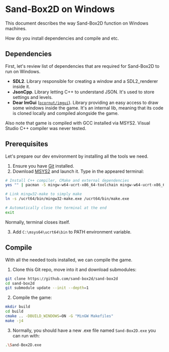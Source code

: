 # Sand-Box2D on Windows
This document describes the way Sand-Box2D function on Windows machines.

How do you install dependencies and compile and etc.

## Dependencies
First, let's review list of dependencies that are required for Sand-Box2D to run on Windows.

- **SDL2**. Library responsible for creating a window and a SDL2_renderer inside it.
- **JsonCpp**. Library letting C++ to understand JSON. It's used to store settings and levels.
- **Dear ImGui** ([`ocornut/imgui`](https://github.com/ocornut/imgui)).
Library providing an easy access to draw some windows inside the game.
It's an internal lib, meaning that its code is cloned locally and compiled alongside the game.

Also note that game is compiled with GCC installed via MSYS2.
Visual Studio C++ compiler was never tested.

## Prerequisites
Let's prepare our dev environment by installing all the tools we need.

1. Ensure you have [Git](https://www.git-scm.com/download/win) installed.
2. Download [MSYS2](https://www.msys2.org/) and launch it. Type in the appeared terminal:
```bash
# Install C++ compiler, CMake and external dependencies
yes "" | pacman -S mingw-w64-ucrt-x86_64-toolchain mingw-w64-ucrt-x86_64-cmake mingw-w64-ucrt-x86_64-SDL2 mingw-w64-ucrt-x86_64-jsoncpp

# Link mingw32-make to simply make
ln -s /ucrt64/bin/mingw32-make.exe /ucrt64/bin/make.exe

# Automatically close the terminal at the end
exit
```
Normally, terminal closes itself.

3. Add `C:\msys64\ucrt64\bin` to PATH environment variable.

## Compile
With all the needed tools installed, we can compile the game.

1. Clone this Git repo, move into it and download submodules:
```bash
git clone https://github.com/sand-box2d/sand-box2d
cd sand-box2d
git submodule update --init --depth=1
```

2. Compile the game:
```bash
mkdir build
cd build
cmake .. -DBUILD_WINDOWS=ON -G "MinGW Makefiles"
make -j4
```

3. Normally, you should have a new .exe file named `Sand-Box2D.exe` you can run with:
```bash
.\Sand-Box2D.exe
```
